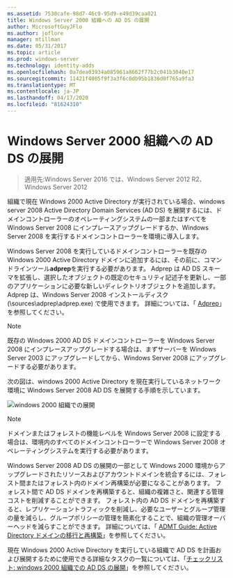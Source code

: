```yaml
---
ms.assetid: 7530cafe-98d7-46c9-95d9-e49d39caa021
title: Windows Server 2000 組織への AD DS の展開
author: MicrosoftGuyJFlo
ms.author: joflore
manager: mtillman
ms.date: 05/31/2017
ms.topic: article
ms.prod: windows-server
ms.technology: identity-adds
ms.openlocfilehash: 0a7dea03934a085961a8662f77b2c041b3040e17
ms.sourcegitcommit: 11421f4005f9f3a3f6c0db95b1836d0f765a9fa3
ms.translationtype: MT
ms.contentlocale: ja-JP
ms.lasthandoff: 04/17/2020
ms.locfileid: "81624310"
---
```

# <a name="deploying-ad-ds-in-a-windows-2000-organization"></a>Windows Server 2000 組織への AD DS の展開

> 適用先:Windows Server 2016 では、Windows Server 2012 R2、Windows Server 2012

組織で現在 Windows 2000 Active Directory が実行されている場合、windows server 2008 Active Directory Domain Services (AD DS) を展開するには、ドメインコントローラーのオペレーティングシステムの一部またはすべてを Windows Server 2008 にインプレースアップグレードするか、Windows Server 2008 を実行するドメインコントローラーを環境に導入します。

Windows Server 2008 を実行しているドメインコントローラーを既存の Windows 2000 Active Directory ドメインに追加するには、その前に、コマンドラインツール**adprep**を実行する必要があります。 Adprep は AD DS スキーマを拡張し、選択したオブジェクトの既定のセキュリティ記述子を更新し、一部のアプリケーションに必要な新しいディレクトリオブジェクトを追加します。 Adprep は、Windows Server 2008 インストールディスク (\sources\adprep\adprep.exe) で使用できます。 詳細については、「 [Adprep](https://docs.microsoft.com/previous-versions/windows/it-pro/windows-server-2012-R2-and-2012/cc731728(v=ws.11))」を参照してください。

> [!NOTE]
> 既存の Windows 2000 AD DS ドメインコントローラーを Windows Server 2008 にインプレースアップグレードする場合は、まずサーバーを Windows Server 2003 にアップグレードしてから、Windows Server 2008 にアップグレードする必要があります。

次の図は、windows 2000 Active Directory を現在実行しているネットワーク環境に Windows Server 2008 AD DS を展開する手順を示しています。

![windows 2000 組織での展開](media/Deploying-AD-DS-in-a-Windows-2000-Organization/ee51218a-a858-49d9-8b99-9986679191c1.gif)

> [!NOTE]
> ドメインまたはフォレストの機能レベルを Windows Server 2008 に設定する場合は、環境内のすべてのドメインコントローラーで Windows Server 2008 オペレーティングシステムを実行する必要があります。

Windows Server 2008 AD DS の展開の一部として Windows 2000 環境からアップグレードされたリソースおよびアカウントドメインを統合するには、フォレスト間またはフォレスト内のドメイン再構築が必要になることがあります。 フォレスト間で AD DS ドメインを再構築すると、組織の複雑さと、関連する管理コストを削減することができます。 フォレスト内の AD DS ドメインを再構築すると、レプリケーショントラフィックを削減し、必要なユーザーとグループ管理の量を減らし、グループポリシーの管理を簡素化することで、組織の管理オーバーヘッドを減らすことができます。 詳細については、「 [ADMT Guide: Active Directory ドメインの移行と再構築](https://docs.microsoft.com/previous-versions/windows/it-pro/windows-server-2008-R2-and-2008/cc974332(v=ws.10))」を参照してください。

現在 Windows 2000 Active Directory を実行している組織で AD DS を計画および展開するために使用できる詳細なタスクの一覧については、「[チェックリスト: windows 2000 組織での AD DS の展開](https://docs.microsoft.com/previous-versions/windows/it-pro/windows-server-2008-R2-and-2008/cc732737(v=ws.10))」を参照してください。
